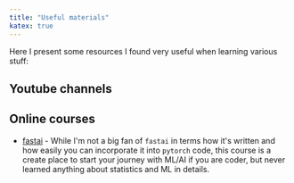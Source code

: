```yaml
---
title: "Useful materials"
katex: true
---
```


Here I present some resources I found very useful when learning various stuff:

## Youtube channels

## Online courses

* [fastai](https://course.fast.ai/) - While I'm not a big fan of `fastai` in terms how it's written and how easily you can incorporate it into `pytorch` code, this course is a create place to start your journey with ML/AI if you are coder, but never learned anything about statistics and ML in details.
